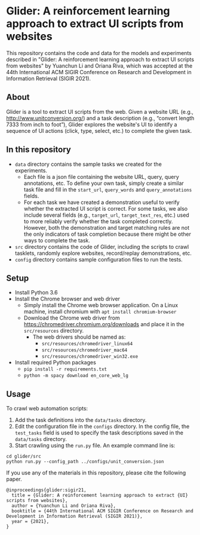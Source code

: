 # Glider: A reinforcement learning approach to extract UI scripts from websites

This repository contains the code and data for the models and experiments described in "Glider: A reinforcement learning approach to extract UI scripts from websites" by Yuanchun Li and Oriana Riva, which was accepted at the 44th International ACM SIGIR Conference on Research and Development in Information Retrieval (SIGIR 2021).

## About

Glider is a tool to extract UI scripts from the web. Given a website URL (e.g., http://www.unitconversion.org/) and a task description (e.g., “convert length 7333 from inch to foot”), Glider explores the website's UI to identify a sequence of UI actions (click, type, select, etc.) to complete the given task.

## In this repository

- `data` directory contains the sample tasks we created for the experiments.
    - Each file is a json file containing the website URL, query, query annotations, etc. To define your own task, simply create a similar task file and fill in the `start_url`, `query_words` and `query_annotations` fields.
    - For each task we have created a demonstration useful to verify whether the extracted UI script is correct. For some tasks, we also include several fields (e.g., `target_url`, `target_text_res`, etc.) used to more reliably verify whether the task completed correctly. However, both the demonstration and target matching rules are not the only indicators of task completion because there might be other ways to complete the task.
- `src` directory contains the code of Glider, including the scripts to crawl tasklets, randomly explore websites, record/replay demonstrations, etc. 
- `config` directory contains sample configuration files to run the tests.

## Setup

- Install Python 3.6
- Install the Chrome browser and web driver
    - Simply install the Chrome web browser application. On a Linux machine, install chromium with `apt install chromium-browser`
    - Download the Chrome web driver from https://chromedriver.chromium.org/downloads and place it in the `src/resources` directory.
        - The web drivers should be named as:
            - `src/resources/chromedriver_linux64`
            - `src/resources/chromedriver_mac64`
            - `src/resources/chromedriver_win32.exe`
- Install required Python packages
    - `pip install -r requirements.txt`
    - `python -m spacy download en_core_web_lg`

## Usage

To crawl web automation scripts:

1. Add the task definitions into the `data/tasks` directory.
2. Edit the configuration file in the `configs` directory. In the config file, the `test_tasks` field is used to specify the task descriptions saved in the `data/tasks` directory.
3. Start crawling using the `run.py` file. An example command line is:
```
cd glider/src
python run.py --config_path ../configs/unit_conversion.json
```


If you use any of the materials in this repository, please cite the following paper.

```
@inproceedings{glider:sigir21,
  title = {Glider: A reinforcement learning approach to extract {UI} scripts from websites},
  author = {Yuanchun Li and Oriana Riva},
  booktitle = {44th International ACM SIGIR Conference on Research and Development in Information Retrieval (SIGIR 2021)},
  year = {2021},
}
```

